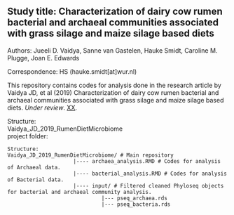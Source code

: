 Study title: Characterization of dairy cow rumen bacterial and archaeal communities associated with grass silage and maize silage based diets    
---------------------------------------------------------------------------------  

Authors: Jueeli D. Vaidya, Sanne van Gastelen, Hauke Smidt, Caroline M. Plugge, Joan E. Edwards    

Correspondence: HS (hauke.smidt[at]wur.nl)   

This repository contains codes for analysis done in the research article by Vaidya JD, et al (2019) Characterization of dairy cow rumen bacterial and archaeal communities associated with grass silage and maize silage based diets.  _Under review_. [XX](tobeupdated_when_uplished).  

Structure:  
Vaidya_JD_2019_RumenDietMicrobiome    
project folder:  

```
Structure:  
Vaidya_JD_2019_RumenDietMicrobiome/ # Main repository  
                     |---- archaea_analysis.RMD # Codes for analysis of Archaeal data.   
                     |---- bacterial_analysis.RMD # Codes for analysis of Bacterial data.   
                     |---- input/ # Filtered cleaned Phyloseq objects for bacterial and archaeal community analysis.  
                              |--- pseq_archaea.rds  
                              |--- pseq_bacteria.rds  

```

